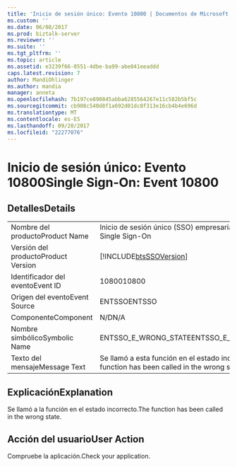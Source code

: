```yaml
---
title: 'Inicio de sesión único: Evento 10800 | Documentos de Microsoft'
ms.custom: ''
ms.date: 06/08/2017
ms.prod: biztalk-server
ms.reviewer: ''
ms.suite: ''
ms.tgt_pltfrm: ''
ms.topic: article
ms.assetid: e3239f66-0551-4dbe-ba99-abe041eeaddd
caps.latest.revision: 7
author: MandiOhlinger
ms.author: mandia
manager: anneta
ms.openlocfilehash: 7b197ce890845abba6285564267e11c582b5bf5c
ms.sourcegitcommit: cb908c540d8f1a692d01dc8f313e16cb4b4e696d
ms.translationtype: MT
ms.contentlocale: es-ES
ms.lasthandoff: 09/20/2017
ms.locfileid: "22277076"
---
```

# <a name="single-sign-on-event-10800"></a><span data-ttu-id="86960-102">Inicio de sesión único: Evento 10800</span><span class="sxs-lookup"><span data-stu-id="86960-102">Single Sign-On: Event 10800</span></span>
## <a name="details"></a><span data-ttu-id="86960-103">Detalles</span><span class="sxs-lookup"><span data-stu-id="86960-103">Details</span></span>  
  
|||  
|-|-|  
|<span data-ttu-id="86960-104">Nombre del producto</span><span class="sxs-lookup"><span data-stu-id="86960-104">Product Name</span></span>|<span data-ttu-id="86960-105">Inicio de sesión único (SSO) empresarial</span><span class="sxs-lookup"><span data-stu-id="86960-105">Enterprise Single Sign-On</span></span>|  
|<span data-ttu-id="86960-106">Versión del producto</span><span class="sxs-lookup"><span data-stu-id="86960-106">Product Version</span></span>|[!INCLUDE[btsSSOVersion](../includes/btsssoversion-md.md)]|  
|<span data-ttu-id="86960-107">Identificador del evento</span><span class="sxs-lookup"><span data-stu-id="86960-107">Event ID</span></span>|<span data-ttu-id="86960-108">10800</span><span class="sxs-lookup"><span data-stu-id="86960-108">10800</span></span>|  
|<span data-ttu-id="86960-109">Origen del evento</span><span class="sxs-lookup"><span data-stu-id="86960-109">Event Source</span></span>|<span data-ttu-id="86960-110">ENTSSO</span><span class="sxs-lookup"><span data-stu-id="86960-110">ENTSSO</span></span>|  
|<span data-ttu-id="86960-111">Componente</span><span class="sxs-lookup"><span data-stu-id="86960-111">Component</span></span>|<span data-ttu-id="86960-112">N/D</span><span class="sxs-lookup"><span data-stu-id="86960-112">N/A</span></span>|  
|<span data-ttu-id="86960-113">Nombre simbólico</span><span class="sxs-lookup"><span data-stu-id="86960-113">Symbolic Name</span></span>|<span data-ttu-id="86960-114">ENTSSO_E_WRONG_STATE</span><span class="sxs-lookup"><span data-stu-id="86960-114">ENTSSO_E_WRONG_STATE</span></span>|  
|<span data-ttu-id="86960-115">Texto del mensaje</span><span class="sxs-lookup"><span data-stu-id="86960-115">Message Text</span></span>|<span data-ttu-id="86960-116">Se llamó a esta función en el estado incorrecto.</span><span class="sxs-lookup"><span data-stu-id="86960-116">This function has been called in the wrong state.</span></span>|  
  
## <a name="explanation"></a><span data-ttu-id="86960-117">Explicación</span><span class="sxs-lookup"><span data-stu-id="86960-117">Explanation</span></span>  
 <span data-ttu-id="86960-118">Se llamó a la función en el estado incorrecto.</span><span class="sxs-lookup"><span data-stu-id="86960-118">The function has been called in the wrong state.</span></span>  
  
## <a name="user-action"></a><span data-ttu-id="86960-119">Acción del usuario</span><span class="sxs-lookup"><span data-stu-id="86960-119">User Action</span></span>  
 <span data-ttu-id="86960-120">Compruebe la aplicación.</span><span class="sxs-lookup"><span data-stu-id="86960-120">Check your application.</span></span>
